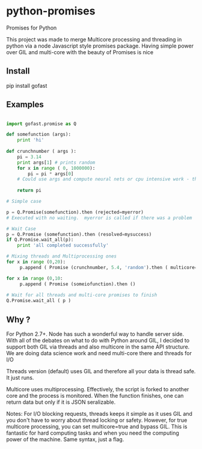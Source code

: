# python-promises
Promises for Python

This project was made to merge Multicore processing and threading in python via a node Javascript style promises package.  Having simple power over GIL and multi-core with the beauty of Promises is nice

## Install
pip install gofast

## Examples

```python

import gofast.promise as Q

def somefunction (args):
    print 'hi'
    
def crunchnumber ( args ):
    pi = 3.14
    print args[1] # prints random
    for x in range ( 0, 1000000):
        pi = pi * args[0]
    # Could use args and compute neural nets or cpu intensive work - this was called multicore
    
    return pi

# Simple case

p = Q.Promise(somefunction).then (rejected=myerror)
# Executed with no waiting.  myerror is called if there was a problem

# Wait Case
p = Q.Promise (somefunction).then (resolved=mysuccess)
if Q.Promise.wait_all(p): 
    print 'all completed successfully'

# Mixing threads and Multiprocessing ones
for x in range (0,20):
     p.append ( Promise (crunchnumber, 5.4, 'random').then ( multicore=True, resovled=get_computation_result)

for x in range (0,10:
     p.append ( Promise (someiofunction).then ()
     
# Wait for all threads and multi-core promises to finish
Q.Promise.wait_all ( p )
 ```

## Why ?

 For Python 2.7+.  Node has such a wonderful way to handle server side.  With all of the debates
 on what to do with Python around GIL, I decided to support both GIL via threads and also multicore in the same
 API structure.  We are doing data science work and need multi-core there and threads for I/O

 Threads version (default) uses GIL and therefore all your data is thread safe.  It just runs.

 Multicore uses multiprocessing.  Effectively, the script is forked to another core and the process is monitored.
   When the function finishes, one can return data but only if it is JSON seralizable. 

 Notes: For I/O blocking requests, threads keeps it simple as it uses GIL and you don't have to worry about thread locking or safety.  However, for true multicore processing, you can set multicore=true and bypass GIL.  This is fantastic for hard computing tasks and when you need the computing power of the machine.  Same syntax, just a flag.
 
 
